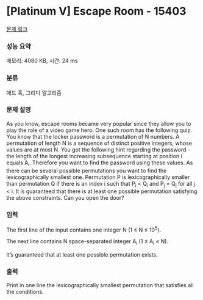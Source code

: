 # [Platinum V] Escape Room - 15403 

[문제 링크](https://www.acmicpc.net/problem/15403) 

### 성능 요약

메모리: 4080 KB, 시간: 24 ms

### 분류

애드 혹, 그리디 알고리즘

### 문제 설명

<p>As you know, escape rooms became very popular since they allow you to play the role of a video game hero. One such room has the following quiz. You know that the locker password is a permutation of N numbers. A permutation of length N is a sequence of distinct positive integers, whose values are at most N. You got the following hint regarding the password - the length of the longest increasing subsequence starting at position i equals A<sub>i</sub>. Therefore you want to find the password using these values. As there can be several possible permutations you want to find the lexicographically smallest one. Permutation P is lexicographically smaller than permutation Q if there is an index i such that P<sub>i</sub> < Q<sub>i</sub> and P<sub>j</sub> = Q<sub>j</sub> for all j < i. It is guaranteed that there is at least one possible permutation satisfying the above constraints. Can you open the door?</p>

### 입력 

 <p>The first line of the input contains one integer N (1 ≤ N ≤ 10<sup>5</sup>).</p>

<p>The next line contains N space-separated integer A<sub>i</sub> (1 ≤ A<sub>i</sub> ≤ N).</p>

<p>It’s guaranteed that at least one possible permutation exists. </p>

### 출력 

 <p>Print in one line the lexicographically smallest permutation that satisfies all the conditions.</p>

